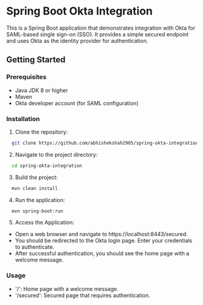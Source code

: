 
# Spring Boot Okta Integration

This is a Spring Boot application that demonstrates integration with Okta for SAML-based single sign-on (SSO). It provides a simple secured endpoint and uses Okta as the identity provider for authentication.

## Getting Started

### Prerequisites
- Java JDK 8 or higher
- Maven
- Okta developer account (for SAML configuration)

### Installation
1. Clone the repository:
```bash
  git clone https://github.com/abhishekshah2905/spring-okta-integration.git
```
2. Navigate to the project directory:
```bash
  cd spring-okta-integration
```
3. Build the project:
```bash
  mvn clean install
```
4. Run the application:
```bash
  mvn spring-boot:run
```
5. Access the Application:
- Open a web browser and navigate to https://localhost:8443/secured.
- You should be redirected to the Okta login page. Enter your credentials to authenticate.
- After successful authentication, you should see the home page with a welcome message.

### Usage
- '/': Home page with a welcome message.
- '/secured': Secured page that requires authentication.
